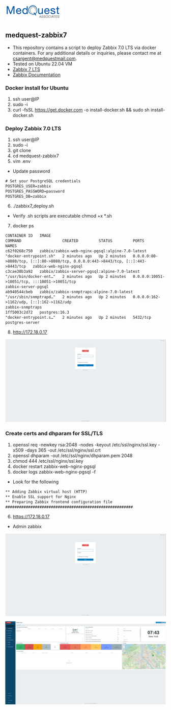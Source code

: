 ![alt text](mq_logo.PNG)
## medquest-zabbix7

* This repository contains a script to deploy Zabbix 7.0 LTS via docker containers. For any additional details or inquiries, please contact me at csargent@medquestmail.com.
* Tested on Ubuntu 22.04 VM
* [Zabbix 7 LTS](https://www.zabbix.com/whats_new_7_0)
* [Zabbix Documentation](https://github.com/zabbix/zabbix-docker/blob/7.0/README.md)

### Docker install for Ubuntu 
1. ssh user@IP
2. sudo -i 
3. curl -fsSL https://get.docker.com -o install-docker.sh && sudo sh install-docker.sh

### Deploy Zabbix 7.0 LTS
1. ssh user@IP
2. sudo -i 
3. git clone 
4. cd medquest-zabbix7
5. vim .env
* Update password
```
# Set your PostgreSQL credentials
POSTGRES_USER=zabbix
POSTGRES_PASSWORD=password
POSTGRES_DB=zabbix
```
6. ./zabbix7_deploy.sh
* Verify .sh scripts are executable chmod +x *.sh
7. docker ps 
```
CONTAINER ID   IMAGE                                             COMMAND                  CREATED         STATUS         PORTS                                                                                NAMES
c62f0268c750   zabbix/zabbix-web-nginx-pgsql:alpine-7.0-latest   "docker-entrypoint.sh"   2 minutes ago   Up 2 minutes   0.0.0.0:80->8080/tcp, [::]:80->8080/tcp, 0.0.0.0:443->8443/tcp, [::]:443->8443/tcp   zabbix-web-nginx-pgsql
c3cae38b3a92   zabbix/zabbix-server-pgsql:alpine-7.0-latest      "/usr/bin/docker-ent…"   2 minutes ago   Up 2 minutes   0.0.0.0:10051->10051/tcp, :::10051->10051/tcp                                        zabbix-server-pgsql
ab940544cbeb   zabbix/zabbix-snmptraps:alpine-7.0-latest         "/usr/sbin/snmptrapd…"   2 minutes ago   Up 2 minutes   0.0.0.0:162->1162/udp, [::]:162->1162/udp                                            zabbix-snmptraps
1ff5003c2d72   postgres:16.3                                     "docker-entrypoint.s…"   2 minutes ago   Up 2 minutes   5432/tcp                                                                             postgres-server
```
8. http://172.18.0.17

![Screenshot](resources/zabbixhttps.JPG)

### Create certs and dhparam for SSL/TLS
1. openssl req -newkey rsa:2048 -nodes -keyout /etc/ssl/nginx/ssl.key -x509 -days 365 -out /etc/ssl/nginx/ssl.crt
2. openssl dhparam -out /etc/ssl/nginx/dhparam.pem 2048
3. chmod 444 /etc/ssl/nginx/ssl.key
4. docker restart zabbix-web-nginx-pgsql
5. docker logs zabbix-web-nginx-pgsql -f
* Look for the following
```
** Adding Zabbix virtual host (HTTP)
** Enable SSL support for Nginx
** Preparing Zabbix frontend configuration file
########################################################
```
6. https://172.18.0.17
* Admin zabbix

![Screenshot](resources/zabbixhttps.JPG)

![Screenshot](resources/zabbix7dash.JPG)

